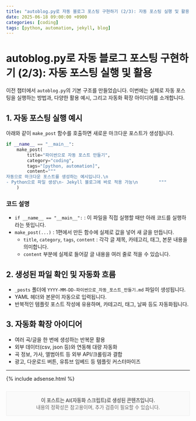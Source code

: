 ```yaml
---
title: "autoblog.py로 자동 블로그 포스팅 구현하기 (2/3): 자동 포스팅 실행 및 활용"
date: 2025-06-18 09:00:00 +0900
categories: [coding]
tags: [python, automation, jekyll, blog]
---
```


# autoblog.py로 자동 블로그 포스팅 구현하기 (2/3): 자동 포스팅 실행 및 활용

이전 챕터에서 `autoblog.py`의 기본 구조를 만들었습니다. 이번에는 실제로 자동 포스팅을 실행하는 방법과, 다양한 활용 예시, 그리고 자동화 확장 아이디어를 소개합니다.

## 1. 자동 포스팅 실행 예시
아래와 같이 `make_post` 함수를 호출하면 새로운 마크다운 포스트가 생성됩니다.

```python
if __name__ == "__main__":
    make_post(
        title="파이썬으로 자동 포스트 만들기",
        category="coding",
        tags="[python, automation]",
        content="""
자동으로 마크다운 포스트를 생성하는 예시입니다.\n
- Python으로 파일 생성\n- Jekyll 블로그에 바로 적용 가능\n        """
    )
```

### 코드 설명
- `if __name__ == "__main__":` : 이 파일을 직접 실행할 때만 아래 코드를 실행하라는 뜻입니다.
- `make_post(...)` : 1편에서 만든 함수에 실제로 값을 넣어 새 글을 만듭니다.
    - `title`, `category`, `tags`, `content` : 각각 글 제목, 카테고리, 태그, 본문 내용을 의미합니다.
    - `content` 부분에 실제로 들어갈 글 내용을 여러 줄로 적을 수 있습니다.

## 2. 생성된 파일 확인 및 자동화 흐름
- `_posts` 폴더에 `YYYY-MM-DD-파이썬으로_자동_포스트_만들기.md` 파일이 생성됩니다.
- YAML 헤더와 본문이 자동으로 입력됩니다.
- 반복적인 템플릿 포스트 작성에 유용하며, 카테고리, 태그, 날짜 등도 자동화됩니다.

## 3. 자동화 확장 아이디어
- 여러 곡/글을 한 번에 생성하는 반복문 활용
- 외부 데이터(csv, json 등)와 연동해 대량 자동화
- 곡 정보, 가사, 앨범아트 등 외부 API/크롤링과 결합
- 광고, 다운로드 버튼, 유튜브 임베드 등 템플릿 커스터마이즈

---
{% include adsense.html %}
<div style="margin-top:2em; padding:1em; border:1px solid #eee; background:#fafafa; font-size:0.95em; color:#666; text-align:center;">
  <strong>이 포스트는 AI(자동화 스크립트)로 생성된 콘텐츠입니다.</strong><br>
  내용의 정확성은 참고용이며, 추가 검증이 필요할 수 있습니다.
</div>
